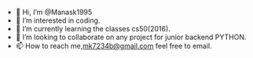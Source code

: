 - 👋 Hi, I’m @Manask1995
- 👀 I’m interested in coding.
- 🌱 I’m currently learning the classes cs50(2016).
- 💞️ I’m looking to collaborate on any project for junior backend PYTHON.
- 📫 How to reach me,mk7234b@gmail.com feel free to email.

<!---
Manask1995/Manask1995 is a ✨ special ✨ repository because its `README.md` (this file) appears on your GitHub profile.
You can click the Preview link to take a look at your changes.
--->
